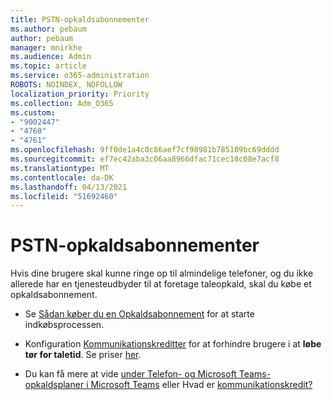 ```yaml
---
title: PSTN-opkaldsabonnementer
ms.author: pebaum
author: pebaum
manager: mnirkhe
ms.audience: Admin
ms.topic: article
ms.service: o365-administration
ROBOTS: NOINDEX, NOFOLLOW
localization_priority: Priority
ms.collection: Adm_O365
ms.custom:
- "9002447"
- "4760"
- "4761"
ms.openlocfilehash: 9ff0de1a4c0c86aef7cf98981b785109bc69dddd
ms.sourcegitcommit: ef7ec42aba3c06aa8966dfac71cec18c08e7acf8
ms.translationtype: MT
ms.contentlocale: da-DK
ms.lasthandoff: 04/13/2021
ms.locfileid: "51692460"
---
```

# <a name="pstn-calling-plans"></a>PSTN-opkaldsabonnementer

Hvis dine brugere skal kunne ringe op til almindelige telefoner, og du ikke allerede har en tjenesteudbyder til at foretage taleopkald, skal du købe et opkaldsabonnement.

- Se [Sådan køber du en Opkaldsabonnement](https://docs.microsoft.com/MicrosoftTeams/calling-plans-for-office-365) for at starte indkøbsprocessen.

- Konfiguration [Kommunikationskreditter](https://docs.microsoft.com/microsoftteams/set-up-communications-credits-for-your-organization) for at forhindre brugere i at **løbe tør for taletid**. Se priser [her](https://products.office.com/microsoft-teams/voice-calling). 

- Du kan få mere at vide [under Telefon- og Microsoft Teams-opkaldsplaner i Microsoft Teams](https://docs.microsoft.com/MicrosoftTeams/calling-plan-landing-page) eller Hvad er [kommunikationskredit?](https://docs.microsoft.com/microsoftteams/what-are-communications-credits)
